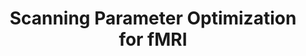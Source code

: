 ---
title: "Scanning Parameter Optimization for fMRI"
project_id: 
conference_id: ""
presenters:
   - peter_bandettini
summary: "<p>MGH-APA fMRI course, lecture 2</p>"
file: /assets/presentations/T91b.ppt
filename: T91b.ppt
layout: presentation
---
